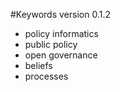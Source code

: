 #Keywords
version 0.1.2

- policy informatics
- public policy
- open governance
- beliefs
- processes
